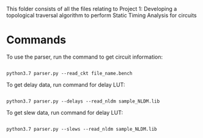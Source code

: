 This folder consists of all the files relating to Project 1: Developing a topological traversal algorithm to perform Static Timing Analysis for circuits <br />

# Commands

To use the parser, run the command to get circuit information:
```

python3.7 parser.py --read_ckt file_name.bench

```

To get delay data, run command for delay LUT:
```

python3.7 parser.py --delays --read_nldm sample_NLDM.lib 

```

To get slew data, run command for delay LUT:
```

python3.7 parser.py --slews --read_nldm sample_NLDM.lib

```